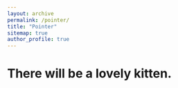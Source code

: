 ```yaml
---
layout: archive
permalink: /pointer/
title: "Pointer"
sitemap: true
author_profile: true
---
```



# There will be a lovely kitten. 

